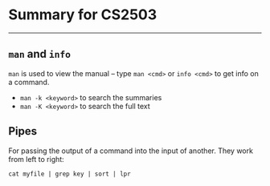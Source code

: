 # Summary for CS2503

---

## `man` and `info`

`man` is used to view the manual – type `man <cmd>` or `info <cmd>` to get info on a command.

* `man -k <keyword>` to search the summaries
* `man -K <keyword>` to search the full text

## Pipes

For passing the output of a command into the input of another. They work from left to right:

	cat myfile | grep key | sort | lpr
	
